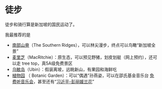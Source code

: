 # 徒步

徒步和骑行算是新加坡的国民运动了。

我最推荐的是&#x20;

* [南部山脊](https://www.visitsingapore.com.cn/see-do-singapore/nature-wildlife/parks-gardens/the-southern-ridges/)（The Southern Ridges），可以林尖漫步，终点可以鸟瞰“新加坡全景”
* [麦里芝](https://www.visitsingapore.com.cn/see-do-singapore/nature-wildlife/reserves/macritchie-nature-reserve/)（MacRitchie）：原生态，可以预见野猪，划皮划艇（网上预约），还可以走 tree top，真5A级免费景区
* [乌敏岛](https://www.visitsingapore.com.cn/see-do-singapore/nature-wildlife/singapore-islands/pulau-ubin/)（Ubin）：假装离坡，远眺新山，有果园和海鲜吃
* [植物园](https://www.nparks.gov.sg/sbg) （ Botanic Garden）：可以“偶遇”孙燕姿，可以在邵氏基金音乐台 [免费听音乐会](https://www.nparks.gov.sg/sbg/whats-happening/calendar-of-events?eventsDropdown=9E84AE54BD1A4E69B302A8E0695F2148\&datesDropdown=alldates\&startDate=\&endDate=\&SearchSubmit=)，甚至还有“[习近平-彭丽媛兰花](https://www.bbc.com/zhongwen/simp/world/2015/11/151106\_singapore\_orchid\_)”

